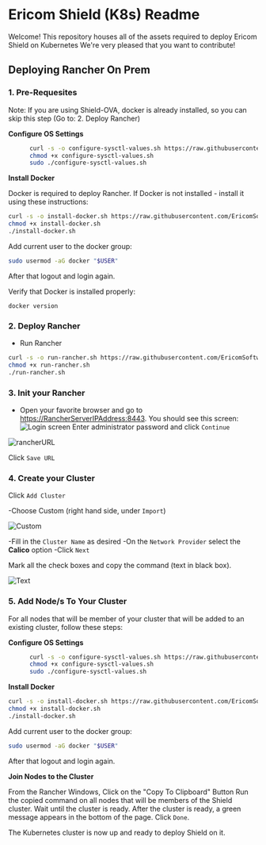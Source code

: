 # Ericom Shield (K8s) Readme

Welcome! This repository houses all of the assets required to deploy Ericom Shield on Kubernetes
We're very pleased that you want to contribute!

## Deploying Rancher On Prem

### 1. Pre-Requesites

Note: If you are using Shield-OVA, docker is already installed, so you can skip this step (Go to: 2. Deploy Rancher)

**Configure OS Settings**

```bash
      curl -s -o configure-sysctl-values.sh https://raw.githubusercontent.com/EricomSoftwareLtd/Shield/Staging/Kube/scripts/configure-sysctl-values.sh
      chmod +x configure-sysctl-values.sh
      sudo ./configure-sysctl-values.sh
```

**Install Docker**

Docker is required to deploy Rancher. If Docker is not installed - install it using these instructions:

```bash
curl -s -o install-docker.sh https://raw.githubusercontent.com/EricomSoftwareLtd/Shield/Staging/Kube/scripts/install-docker.sh
chmod +x install-docker.sh
./install-docker.sh
```

Add current user to the docker group:

```bash
sudo usermod -aG docker "$USER"
```

After that logout and login again.

Verify that Docker is installed properly:
  
`docker version`

### 2. Deploy Rancher

* Run Rancher

```bash
curl -s -o run-rancher.sh https://raw.githubusercontent.com/EricomSoftwareLtd/Shield/Staging/Kube/scripts/run-rancher.sh
chmod +x run-rancher.sh
./run-rancher.sh
```

### 3. Init your Rancher

* Open your favorite browser and go to <https://RancherServerIPAddress:8443>. You should see this screen:
![Login screen](https://user-images.githubusercontent.com/26378199/48976764-8f505500-f095-11e8-8228-cf85c1d0a1a0.png)
Enter administrator password and click ``Continue``

![rancherURL](https://user-images.githubusercontent.com/24224420/59359193-917ab800-8d36-11e9-8f68-4d5c66774a31.png)

Click ``Save URL``

### 4. Create your Cluster

Click ``Add Cluster``

-Choose Custom (right hand side, under ``Import``)

![Custom](https://user-images.githubusercontent.com/26378199/48976807-8f048980-f096-11e8-9e1b-406d06fbb488.png)

-Fill in the ``Cluster Name`` as desired
-On the ``Network Provider`` select the **Calico** option
-Click ``Next``

Mark all the check boxes and copy the command (text in black box).

![Text ](https://user-images.githubusercontent.com/26378199/48976838-f0c4f380-f096-11e8-865a-392b2e783aec.png)

### 5. Add Node/s To Your Cluster

For all nodes that will be member of your cluster  that will be added to an existing cluster, follow these steps:

**Configure OS Settings**

```bash
      curl -s -o configure-sysctl-values.sh https://raw.githubusercontent.com/EricomSoftwareLtd/Shield/Staging/Kube/scripts/configure-sysctl-values.sh
      chmod +x configure-sysctl-values.sh
      sudo ./configure-sysctl-values.sh
```

**Install Docker**

```bash
curl -s -o install-docker.sh https://raw.githubusercontent.com/EricomSoftwareLtd/Shield/Staging/Kube/scripts/install-docker.sh
chmod +x install-docker.sh
./install-docker.sh
```

Add current user to the docker group:

```bash
sudo usermod -aG docker "$USER"
```

After that logout and login again.

**Join Nodes to the Cluster**

From the Rancher Windows, Click on the "Copy To Clipboard" Button
Run the copied command on all nodes that will be members of the Shield cluster. Wait until the cluster is ready.
After the cluster is ready, a green message appears in the bottom of the page. Click ``Done``.

The Kubernetes cluster is now up and ready to deploy Shield on it.
